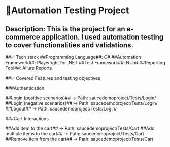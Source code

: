 # 🧪Automation Testing Project
## Description: This is the project for an e-commerce application. I used automation testing to cover functionalities and validations.

##✅ Tech stack
##Programming Language##: C#
##Automation Framework##: Playwright for .NET
##Test Framework##: NUnit
##Reporting Tool##: Allure Reports

##✅ Covered Features and testing objectives

###Authentication

##Login (positive scenarios)## → Path: saucedemoproject/Tests/Login/
##Login (negative scenarios)## → Path: saucedemoproject/Tests/Login/
##Logout## → Path: saucedemoproject/Tests/Login/

###Cart Interactions

##Add item to the cart## → Path: saucedemoproject/Tests/Cart
##Add multiple items to the cart## → Path: saucedemoproject/Tests/Cart
##Remove item from the cart## → Path: saucedemoproject/Tests/Cart
